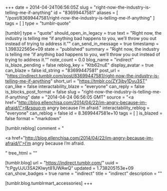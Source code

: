+++
date = 2014-04-24T06:56:05Z
slug = "right-now-the-industry-is-telling-me-if-anything"
id = "83699447581"
aliases = [ "/post/83699447581/right-now-the-industry-is-telling-me-if-anything" ]
tags = [ ]
type = "tumblr-quote"

[tumblr]
type = "quote"
should_open_in_legacy = true
text = "Right now, the industry is telling me “if anything bad happens to you, we’ll throw you out instead of trying to address it.”"
can_send_in_message = true
timestamp = 1.398322565e+09
state = "published"
summary = "Right now, the industry is telling me “if anything bad happens to you, we’ll throw you out instead of trying to address it.”"
note_count = 0.0
blog_name = "indirect"
is_blaze_pending = false
reblog_key = "Ktb62nuE"
display_avatar = true
can_blaze = false
id_string = "83699447581"
post_url = "https://indirect.tumblr.com/post/83699447581/right-now-the-industry-is-telling-me-if-anything"
short_url = "https://tmblr.co/ZY3jby1Dyu3ST"
can_like = false
interactability_blaze = "everyone"
can_reply = false
is_blocks_post_format = false
slug = "right-now-the-industry-is-telling-me-if-anything"
date = "2014-04-24 06:56:05 GMT"
source = "<a href=\"http://blog.ellenchisa.com/2014/04/22/im-angry-because-im-afraid/\">I&rsquo;m angry because I&rsquo;m afraid.</a>"
interactability_reblog = "everyone"
can_reblog = false
id = 8.3699447581e+10
tags = [ ]
is_blazed = false
format = "markdown"

[tumblr.reblog]
comment = "<p><a href=\"http://blog.ellenchisa.com/2014/04/22/im-angry-because-im-afraid/\">I’m angry because I’m afraid.</a></p>"
tree_html = ""

[tumblr.blog]
url = "https://indirect.tumblr.com/"
uuid = "t:PgyUJU3SA2Klwyt81UWAwQ"
updated = 1.738205153e+09
can_show_badges = true
name = "indirect"
title = "indirect"
description = ""

[tumblr.blog.tumblrmart_accessories]
+++
